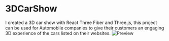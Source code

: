 # 3DCarShow
I created a 3D car show with React Three Fiber and Three.js, this project can be used for Automobile companies to give their customers an engaging 3D experience of the cars listed on their websites.
![Preview](https://i.imgur.com/7krmoGz.png)